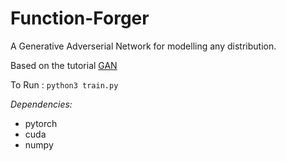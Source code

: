 # Function-Forger
A Generative Adverserial Network for modelling any distribution.

Based on the tutorial [GAN](https://medium.com/@devnag/generative-adversarial-networks-gans-in-50-lines-of-code-pytorch-e81b79659e3f)

To Run : `python3 train.py`

_Dependencies:_

* pytorch
* cuda
* numpy
